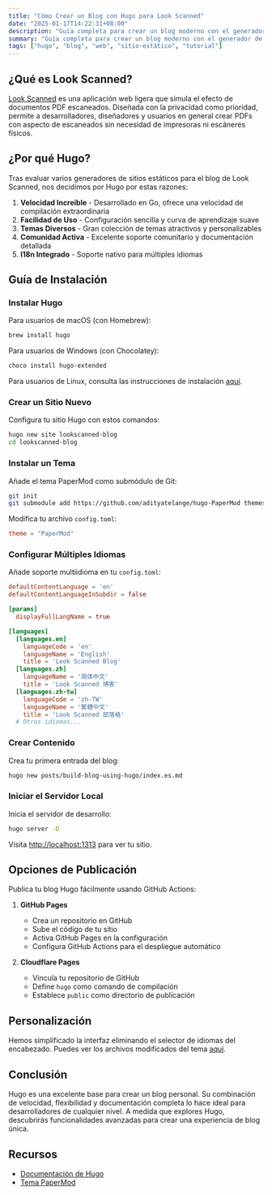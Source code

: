 ```yaml
---
title: "Cómo Crear un Blog con Hugo para Look Scanned"
date: "2025-01-17T14:22:31+08:00"
description: "Guía completa para crear un blog moderno con el generador de sitios estáticos Hugo. Incluye instalación, configuración, despliegue y personalización, ideal tanto para principiantes como para desarrolladores experimentados."
summary: "Guía completa para crear un blog moderno con el generador de sitios estáticos Hugo. Incluye instalación, configuración, despliegue y personalización, ideal tanto para principiantes como para desarrolladores experimentados."
tags: ["hugo", "blog", "web", "sitio-estático", "tutorial"]
---
```


## ¿Qué es Look Scanned?

[Look Scanned](https://lookscanned.io) es una aplicación web ligera que simula el efecto de documentos PDF escaneados. Diseñada con la privacidad como prioridad, permite a desarrolladores, diseñadores y usuarios en general crear PDFs con aspecto de escaneados sin necesidad de impresoras ni escáneres físicos.

## ¿Por qué Hugo?

Tras evaluar varios generadores de sitios estáticos para el blog de Look Scanned, nos decidimos por Hugo por estas razones:

1. **Velocidad Increíble** - Desarrollado en Go, ofrece una velocidad de compilación extraordinaria
2. **Facilidad de Uso** - Configuración sencilla y curva de aprendizaje suave
3. **Temas Diversos** - Gran colección de temas atractivos y personalizables
4. **Comunidad Activa** - Excelente soporte comunitario y documentación detallada
5. **I18n Integrado** - Soporte nativo para múltiples idiomas

## Guía de Instalación

### Instalar Hugo

Para usuarios de macOS (con Homebrew):

```bash
brew install hugo
```

Para usuarios de Windows (con Chocolatey):

```bash
choco install hugo-extended
```

Para usuarios de Linux, consulta las instrucciones de instalación [aquí](https://gohugo.io/installation/linux/).

### Crear un Sitio Nuevo

Configura tu sitio Hugo con estos comandos:

```bash
hugo new site lookscanned-blog
cd lookscanned-blog
```

### Instalar un Tema

Añade el tema PaperMod como submódulo de Git:

```bash
git init
git submodule add https://github.com/adityatelange/hugo-PaperMod themes/PaperMod
```

Modifica tu archivo `config.toml`:

```toml
theme = "PaperMod"
```

### Configurar Múltiples Idiomas

Añade soporte multiidioma en tu `config.toml`:

```toml
defaultContentLanguage = 'en'
defaultContentLanguageInSubdir = false

[params]
  displayFullLangName = true

[languages]
  [languages.en]
    languageCode = 'en'
    languageName = 'English'
    title = 'Look Scanned Blog'
  [languages.zh]
    languageName = '简体中文'
    title = 'Look Scanned 博客'
  [languages.zh-tw]
    languageCode = 'zh-TW'
    languageName = '繁體中文'
    title = 'Look Scanned 部落格'
  # Otros idiomas...
```

### Crear Contenido

Crea tu primera entrada del blog:

```bash
hugo new posts/build-blog-using-hugo/index.es.md
```

### Iniciar el Servidor Local

Inicia el servidor de desarrollo:

```bash
hugo server -D
```

Visita [http://localhost:1313](http://localhost:1313) para ver tu sitio.

## Opciones de Publicación

Publica tu blog Hugo fácilmente usando GitHub Actions:

1. **GitHub Pages**

   - Crea un repositorio en GitHub
   - Sube el código de tu sitio
   - Activa GitHub Pages en la configuración
   - Configura GitHub Actions para el despliegue automático

2. **Cloudflare Pages**
   - Vincula tu repositorio de GitHub
   - Define `hugo` como comando de compilación
   - Establece `public` como directorio de publicación

## Personalización

Hemos simplificado la interfaz eliminando el selector de idiomas del encabezado. Puedes ver los archivos modificados del tema [aquí](https://github.com/lookscanned/lookscanned-blog/blob/main/layouts/partials/header.html).

## Conclusión

Hugo es una excelente base para crear un blog personal. Su combinación de velocidad, flexibilidad y documentación completa lo hace ideal para desarrolladores de cualquier nivel. A medida que explores Hugo, descubrirás funcionalidades avanzadas para crear una experiencia de blog única.

## Recursos

- [Documentación de Hugo](https://gohugo.io/documentation/)
- [Tema PaperMod](https://github.com/adityatelange/hugo-PaperMod)
